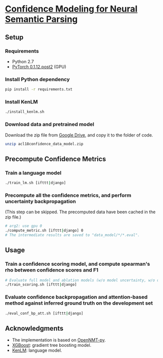 # [Confidence Modeling for Neural Semantic Parsing](http://homepages.inf.ed.ac.uk/s1478528/acl18-confidence.pdf)

## Setup

### Requirements

- Python 2.7
- [PyTorch 0.1.12.post2](https://pytorch.org/previous-versions/) (GPU)

### Install Python dependency

```sh
pip install -r requirements.txt
```

### Install KenLM

```sh
./install_kenlm.sh
```

### Download data and pretrained model

Download the zip file from [Google Drive](https://drive.google.com/file/d/1g1uogoj8Aw2f1RYOxCC7thwloWfe4sjO/view?usp=sharing), and copy it to the folder of code.

```sh
unzip acl18confidence_data_model.zip
```

## Precompute Confidence Metrics

### Train a language model

```sh
./train_lm.sh [ifttt|django]
```

### Precompute all the confidence metrics, and perform uncertainty backpropagation

(This step can be skipped. The precomputed data have been cached in the zip file.)

```sh
# arg2: use gpu 0
./compute_metric.sh [ifttt|django] 0
# The intermediate results are saved to "data_model/*/*.eval".
```

## Usage

### Train a confidence scoring model, and compute spearman's rho between confidence scores and F1

```sh
# Evaluate full model and ablation models (w/o model uncertainty, w/o data uncertainty, and w/o input uncertainty).
./train_scoring.sh [ifttt|django]
```

### Evaluate confidence backpropagation and attention-based method against inferred ground truth on the development set

```sh
./eval_conf_bp_att.sh [ifttt|django]
```

## Acknowledgments

- The implementation is based on [OpenNMT-py](https://github.com/OpenNMT/OpenNMT-py).
- [XGBoost](https://github.com/dmlc/xgboost): gradient tree boosting model.
- [KenLM](https://github.com/kpu/kenlm): language model.
